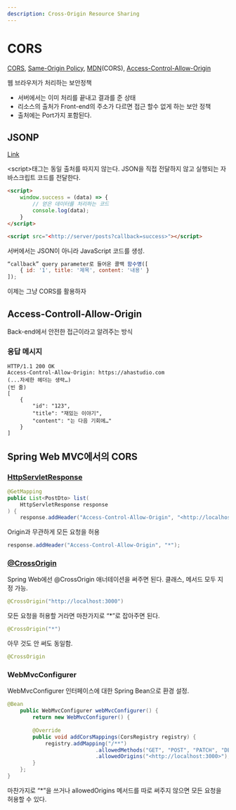 ```yaml
---
description: Cross-Origin Resource Sharing
---
```


# CORS

[CORS](https://github.com/ahastudio/til/blob/main/http/20201205-cors.md), [Same-Origin Policy](https://developer.mozilla.org/ko/docs/Web/Security/Same-origin\_policy), [MDN](https://developer.mozilla.org/ko/docs/Web/HTTP/CORS)(CORS), [Access-Control-Allow-Origin](https://developer.mozilla.org/ko/docs/Web/HTTP/Headers/Access-Control-Allow-Origin)

웹 브라우저가 처리하는 보안정책

* 서버에서는 이미 처리를 끝내고 결과를 준 상태
* 리소스의 출처가 Front-end의 주소가 다르면 접근 할수 없게 하는 보안 정책
* 출처에는 Port가지 포함된다.

## JSONP

[Link](https://ko.wikipedia.org/wiki/JSONP)

\<script>태그는 동일 출처를 따지지 않는다. JSON을 직접 전달하지 않고 실행되는 자바스크립트 코드를 전달한다.

```html
<script>
	window.success = (data) => {
		// 얻은 데이터를 처리하는 코드
		console.log(data);
	}
</script>

<script src="<http://server/posts?callback=success>"></script>
```

서버에서는 JSON이 아니라 JavaScript 코드를 생성.

```javascript
“callback” query parameter로 들어온 콜백 함수명([
	{ id: '1', title: '제목', content: '내용' }
]);
```

이제는 그냥 CORS를 활용하자

## Access-Controll-Allow-Origin

Back-end에서 안전한 접근이라고 알려주는 방식

### 응답 메시지

```http
HTTP/1.1 200 OK
Access-Control-Allow-Origin: https://ahastudio.com
(...자세한 헤더는 생략…)
(빈 줄)
[
	{
		"id": "123",
		"title": "재밌는 이야기",
		"content": "는 다음 기회에…"
	}
]
```

## Spring Web MVC에서의 CORS

### [HttpServletResponse](https://javaee.github.io/javaee-spec/javadocs/javax/servlet/http/HttpServletResponse.html)

```java
@GetMapping
public List<PostDto> list(
	HttpServletResponse response
) {
	response.addHeader("Access-Control-Allow-Origin", "<http://localhost:3000>");
```

Origin과 무관하게 모든 요청을 허용

```java
response.addHeader("Access-Control-Allow-Origin", "*");
```

### [@CrossOrigin](https://docs.spring.io/spring-framework/docs/current/javadoc-api/org/springframework/web/bind/annotation/CrossOrigin.html)

Spring Web에선 @CrossOrigin 애너테이션을 써주면 된다. 클래스, 메서드 모두 지정 가능.

```java
@CrossOrigin("http://localhost:3000")
```

모든 요청을 허용할 거라면 마찬가지로 “\*”로 잡아주면 된다.

```java
@CrossOrigin("*")
```

아무 것도 안 써도 동일함.

```java
@CrossOrigin
```

### WebMvcConfigurer

WebMvcConfigurer 인터페이스에 대한 Spring Bean으로 환경 설정.

```java
@Bean
	public WebMvcConfigurer webMvcConfigurer() {
		return new WebMvcConfigurer() {
		
		@Override
		public void addCorsMappings(CorsRegistry registry) {
			registry.addMapping("/**")
							.allowedMethods("GET", "POST", "PATCH", "DELETE", "OPTIONS")
							.allowedOrigins("<http://localhost:3000>");
		}
	};
}
```

마찬가지로 “\*”을 쓰거나 allowedOrigins 메서드를 따로 써주지 않으면 모든 요청을 허용할 수 있다.
